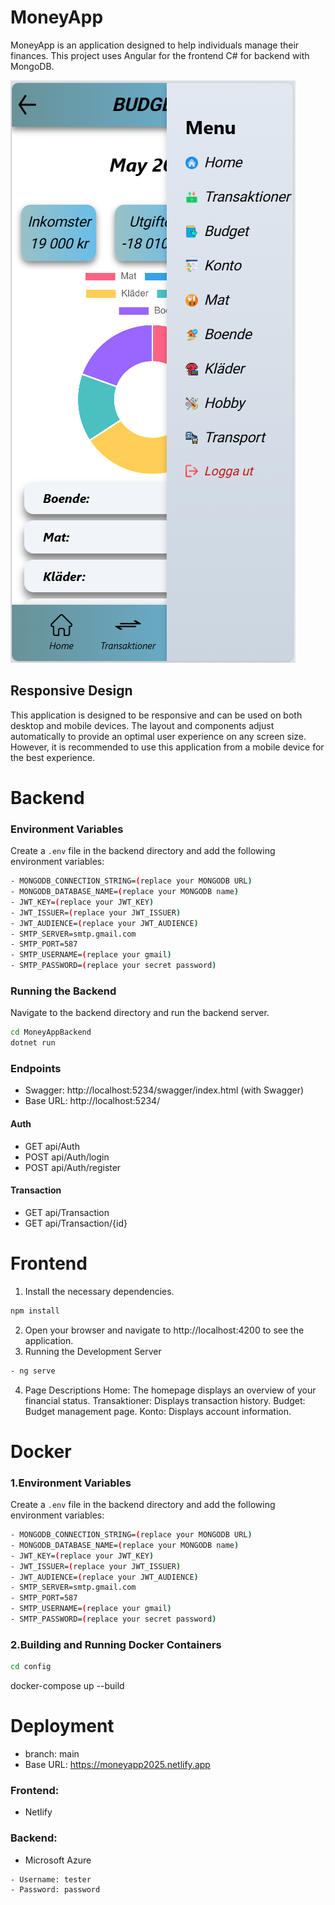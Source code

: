 # MoneyApp

MoneyApp is an application designed to help individuals manage their finances. This project uses Angular for the frontend C# for backend with MongoDB.

![MoneyApp Screenshot](./moneyApp.png)

## Responsive Design

This application is designed to be responsive and can be used on both desktop and mobile devices. The layout and components adjust automatically to provide an optimal user experience on any screen size. However, it is recommended to use this application from a mobile device for the best experience.


# Backend

### Environment Variables
Create a `.env` file in the backend directory and add the following environment variables:
```bash
- MONGODB_CONNECTION_STRING=(replace your MONGODB URL)
- MONGODB_DATABASE_NAME=(replace your MONGODB name)
- JWT_KEY=(replace your JWT_KEY)
- JWT_ISSUER=(replace your JWT_ISSUER)
- JWT_AUDIENCE=(replace your JWT_AUDIENCE)
- SMTP_SERVER=smtp.gmail.com
- SMTP_PORT=587
- SMTP_USERNAME=(replace your gmail)
- SMTP_PASSWORD=(replace your secret password)
```
### Running the Backend

Navigate to the backend directory and run the backend server.

```bash
cd MoneyAppBackend
dotnet run
```

### Endpoints
- Swagger: http://localhost:5234/swagger/index.html (with Swagger)
- Base URL: http://localhost:5234/
#### Auth
- GET api/Auth
- POST api/Auth/login
- POST api/Auth/register

#### Transaction
- GET api/Transaction
- GET api/Transaction/{id}


# Frontend

1. Install the necessary dependencies.
```bash
npm install
```
2. Open your browser and navigate to http://localhost:4200 to see the application.
3. Running the Development Server
```bash
- ng serve
```
4. Page Descriptions
Home: The homepage displays an overview of your financial status.
Transaktioner: Displays transaction history.
Budget: Budget management page.
Konto: Displays account information.


# Docker
### 1.Environment Variables
Create a `.env` file in the backend directory and add the following environment 
variables:
```bash
- MONGODB_CONNECTION_STRING=(replace your MONGODB URL)
- MONGODB_DATABASE_NAME=(replace your MONGODB name)
- JWT_KEY=(replace your JWT_KEY)
- JWT_ISSUER=(replace your JWT_ISSUER)
- JWT_AUDIENCE=(replace your JWT_AUDIENCE)
- SMTP_SERVER=smtp.gmail.com
- SMTP_PORT=587
- SMTP_USERNAME=(replace your gmail)
- SMTP_PASSWORD=(replace your secret password)
```
### 2.Building and Running Docker Containers
```bash
cd config
```
docker-compose up --build


# Deployment
- branch: main
- Base URL: https://moneyapp2025.netlify.app
### Frontend:
- Netlify
### Backend: 
- Microsoft Azure

```bash
- Username: tester
- Password: password
```
